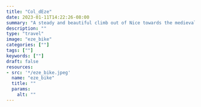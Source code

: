 ```yaml
---
title: "Col_dEze"
date: 2023-01-11T14:22:26-08:00
summary: "A steady and beautiful climb out of Nice towards the medieval town of Éze."
description: ""
type: "travel"
image: "eze_bike"
categories: [""]
tags: [""]
keywords: [""]
draft: false
resources:
- src: '*/eze_bike.jpeg'
  name: "eze_bike"
  title: ""
  params:
    alt: ""
---
```


